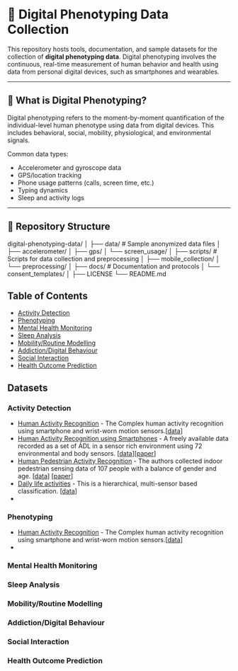 
# 📱 Digital Phenotyping Data Collection

This repository hosts tools, documentation, and sample datasets for the collection of **digital phenotyping data**. Digital phenotyping involves the continuous, real-time measurement of human behavior and health using data from personal digital devices, such as smartphones and wearables.

---

## 🧠 What is Digital Phenotyping?

Digital phenotyping refers to the moment-by-moment quantification of the individual-level human phenotype using data from digital devices. This includes behavioral, social, mobility, physiological, and environmental signals.

Common data types:
- Accelerometer and gyroscope data
- GPS/location tracking
- Phone usage patterns (calls, screen time, etc.)
- Typing dynamics
- Sleep and activity logs

---

## 📂 Repository Structure

digital-phenotyping-data/
│
├── data/ # Sample anonymized data files
│ ├── accelerometer/
│ ├── gps/
│ └── screen_usage/
│
├── scripts/ # Scripts for data collection and preprocessing
│ ├── mobile_collection/
│ └── preprocessing/
│
├── docs/ # Documentation and protocols
│ └── consent_templates/
│
├── LICENSE
└── README.md


## Table of Contents
* [Activity Detection](#activity)
* [Phenotyping](#phenotyping)
* [Mental Health Monitoring](#mental)
* [Sleep Analysis](#sleep)
* [Mobility/Routine Modelling](#mobility)
* [Addiction/Digital Behaviour](#addiction)
* [Social Interaction](#social)
* [Health Outcome Prediction](#health)

## Datasets
### Activity Detection
* [Human Activity Recognition](https://) - The Complex human activity recognition using smartphone and wrist-worn motion sensors.[[data](https://www.website.com)]
* [Human Activity Recognition using Smartphones](https://archive.ics.uci.edu/dataset/240/human+activity+recognition+using+smartphones) - A freely available data recorded as a set of ADL in a sensor rich environment using 72 environmental and body sensors. [[data](https://archive.ics.uci.edu/dataset/240/human+activity+recognition+using+smartphones)][[paper](https://www.esann.org/sites/default/files/proceedings/legacy/es2013-84.pdf)]
* [Human Pedestrian Activity Recognition](http://hub.hasc.jp/) - The authors collected indoor pedestrian sensing data of 107 people with a balance of gender and age. [[data](http://hub.hasc.jp/)] [[paper](https://dl.acm.org/doi/abs/10.1145/2968219.2968277)]
* [Daily life activities](https://www.mad.tf.fau.de/research/activitynet) - This is a hierarchical, multi-sensor based classification. [[data](https://www.website.com)]
* 

### Phenotyping
* [Human Activity Recognition](https://) - The Complex human activity recognition using smartphone and wrist-worn motion sensors.[[data](https://www.website.com)]
* 


### Mental Health Monitoring


### Sleep Analysis


### Mobility/Routine Modelling


### Addiction/Digital Behaviour


### Social Interaction



### Health Outcome Prediction




